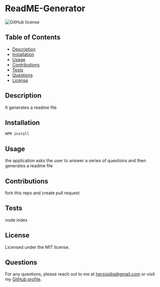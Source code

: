
  # ReadME-Generator
  
  ![GitHub license](https://img.shields.io/badge/license-MIT-blue.svg)
  
## Table of Contents
  - [Description](#description)
  - [Installation](#installation)
  - [Usage](#usage)
  - [Contributions](#contributions)
  - [Tests](#Tests)
  - [Questions](#questions)
  - [License](#license)
  
## Description
It generates a readme file

  
## Installation

```
NPM install
```

  
## Usage
the application asks the user to answer a series of questions and then generates a readme file
  
## Contributions
fork this repo and create pull request
  
## Tests
node index

## License

Licensed under the MIT license.
  
## Questions
For any questions, please reach out to me at hersisidiq@gmail.com or visit my [GitHub profile](https://github.com/Sidiq96).
  